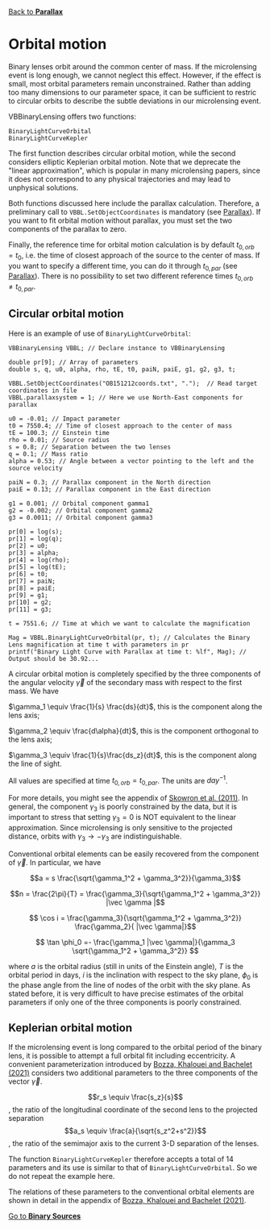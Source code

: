 [Back to **Parallax**](Parallax.md)

# Orbital motion

Binary lenses orbit around the common center of mass. If the microlensing event is long enough, we cannot neglect this effect. However, if the effect is small, most orbital parameters remain unconstrained. Rather than adding too many dimensions to our parameter space, it can be sufficient to restric to circular orbits to describe the subtle deviations in our microlensing event.

VBBinaryLensing offers two functions:

```
BinaryLightCurveOrbital
BinaryLightCurveKepler
```

The first function describes circular orbital motion, while the second considers elliptic Keplerian orbital motion. Note that we deprecate the "linear approximation", which is popular in many microlensing papers, since it does not correspond to any physical trajectories and may lead to unphysical solutions.

Both functions discussed here include the parallax calculation. Therefore, a preliminary call to `VBBL.SetObjectCoordinates` is mandatory (see [Parallax](Parallax.md)). If you want to fit orbital motion without parallax, you must set the two components of the parallax to zero.

Finally, the reference time for orbital motion calculation is by default $t_{0,orb}=t_0$, i.e. the time of closest approach of the source to the center of mass. If you want to specify a different time, you can do it through $t_{0,par}$ (see [Parallax](Parallax.md#reference-time-for-parallax-t_0par)). There is no possibility to set two different reference times $t_{0,orb} \neq t_{0,par}$.

## Circular orbital motion

Here is an example of use of `BinaryLightCurveOrbital`:

```
VBBinaryLensing VBBL; // Declare instance to VBBinaryLensing

double pr[9]; // Array of parameters
double s, q, u0, alpha, rho, tE, t0, paiN, paiE, g1, g2, g3, t;

VBBL.SetObjectCoordinates("OB151212coords.txt", ".");  // Read target coordinates in file
VBBL.parallaxsystem = 1; // Here we use North-East components for parallax

u0 = -0.01; // Impact parameter
t0 = 7550.4; // Time of closest approach to the center of mass
tE = 100.3; // Einstein time
rho = 0.01; // Source radius
s = 0.8; // Separation between the two lenses
q = 0.1; // Mass ratio
alpha = 0.53; // Angle between a vector pointing to the left and the source velocity

paiN = 0.3; // Parallax component in the North direction
paiE = 0.13; // Parallax component in the East direction

g1 = 0.001; // Orbital component gamma1
g2 = -0.002; // Orbital component gamma2
g3 = 0.0011; // Orbital component gamma3

pr[0] = log(s);
pr[1] = log(q);
pr[2] = u0;
pr[3] = alpha;
pr[4] = log(rho);
pr[5] = log(tE);
pr[6] = t0;
pr[7] = paiN;
pr[8] = paiE;
pr[9] = g1;
pr[10] = g2;
pr[11] = g3;

t = 7551.6; // Time at which we want to calculate the magnification

Mag = VBBL.BinaryLightCurveOrbital(pr, t); // Calculates the Binary Lens magnification at time t with parameters in pr
printf("Binary Light Curve with Parallax at time t: %lf", Mag); // Output should be 30.92...
```

A circular orbital motion is completely specified by the three components of the angular velocity $\vec \gamma$ of the secondary mass with respect to the first mass. We have

$\gamma_1 \equiv \frac{1}{s} \frac{ds}{dt}$, this is the component along the lens axis;

$\gamma_2 \equiv \frac{d\alpha}{dt}$, this is the component orthogonal to the lens axis;

$\gamma_3 \equiv \frac{1}{s}\frac{ds_z}{dt}$, this is the component along the line of sight.

All values are specified at time $t_{0,orb}=t_{0,par}$. The units are $day^{-1}$.

For more details, you might see the appendix of [Skowron et al. (2011)](https://ui.adsabs.harvard.edu/abs/2011ApJ...738...87S/abstract). In general, the component $\gamma_3$ is poorly constrained by the data, but it is important to stress that setting $\gamma_3=0$ is NOT equivalent to the linear approximation. Since microlensing is only sensitive to the projected distance, orbits with $\gamma_3 \rightarrow - \gamma_3$ are indistinguishable.

Conventional orbital elements can be easily recovered from the component of $\vec \gamma$. In particular, we have

$$a = s \frac{\sqrt{\gamma_1^2 + \gamma_3^2}}{\gamma_3}$$

$$n = \frac{2\pi}{T} =  \frac{\gamma_3}{\sqrt{\gamma_1^2 + \gamma_3^2}} |\vec \gamma |$$

$$ \cos i = \frac{\gamma_3}{\sqrt{\gamma_1^2 + \gamma_3^2}} \frac{\gamma_2}{ |\vec \gamma|}$$

$$ \tan \phi_0 =- \frac{\gamma_1 |\vec \gamma|}{\gamma_3 \sqrt{\gamma_1^2 + \gamma_3^2}} $$

where $a$ is the orbital radius (still in units of the Einstein angle), $T$ is the orbital period in days, $i$ is the inclination with respect to the sky plane, $\phi_0$ is the phase angle from the line of nodes of the orbit with the sky plane. As stated before, it is very difficult to have precise estimates of the orbital parameters if only one of the three components is poorly constrained.

## Keplerian orbital motion

If the microlensing event is long compared to the orbital period of the binary lens, it is possible to attempt a full orbital fit including eccentricity. A convenient parameterization introduced by [Bozza, Khalouei and Bachelet (2021)](https://ui.adsabs.harvard.edu/abs/2021MNRAS.505..126B/abstract) considers two additional parameters to the three components of the vector $\vec \gamma$.

$$r_s \equiv \frac{s_z}{s}$$, the ratio of the longitudinal coordinate of the second lens to the projected separation
$$a_s \equiv \frac{a}{\sqrt{s_z^2+s^2}}$$, the ratio of the semimajor axis to the current 3-D separation of the lenses.

The function `BinaryLightCurveKepler` therefore accepts a total of 14 parameters and its use is similar to that of `BinaryLightCurveOrbital`. So we do not repeat the example here.

The relations of these parameters to the conventional orbital elements are shown in detail in the appendix of [Bozza, Khalouei and Bachelet (2021)](https://ui.adsabs.harvard.edu/abs/2021MNRAS.505..126B/abstract).

[Go to **Binary Sources**](BinarySources.md)
